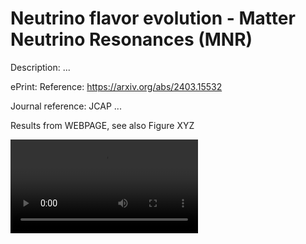 Neutrino flavor evolution - Matter Neutrino Resonances (MNR)
====

Description: ...

ePrint: Reference: https://arxiv.org/abs/2403.15532

Journal reference: JCAP ...

Results from WEBPAGE, see also Figure XYZ

![Video Alt Text](polar_iso_per.mp4)

